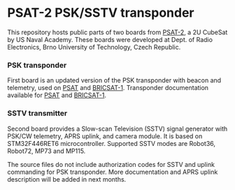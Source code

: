 # PSAT-2 PSK/SSTV transponder
This repository hosts public parts of two boards from [PSAT-2](http://www.aprs.org/psat-2.html), a 2U CubeSat by US Naval Academy. These boards were developed at Dept. of Radio Electronics, Brno University of Technology, Czech Republic.

### PSK transponder
First board is an updated version of the PSK transponder with beacon and telemetry, used on [PSAT](http://www.aprs.org/psat.html) and [BRICSAT-1](http://www.aprs.org/bricsat-1.html). Transponder documentation available for [PSAT](http://www.urel.feec.vutbr.cz/esl/files/Projects/PSAT/P%20sat%20transponder%20WEB%20spec02.htm) and [BRICSAT-1](http://www.urel.feec.vutbr.cz/esl/files/Projects/BRICsat/Bricsat%20transponder%20WEB%20spec02.htm).

### SSTV transmitter
Second board provides a Slow-scan Television (SSTV) signal generator with PSK/CW telemetry, APRS uplink, and camera module. It is based on STM32F446RET6 microcontroller. Supported SSTV modes are Robot36, Robot72, MP73 and MP115.

The source files do not include authorization codes for SSTV and uplink commanding for PSK transponder. More documentation and APRS uplink description will be added in next months.
